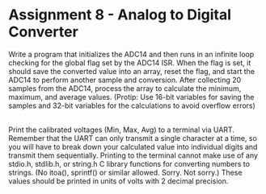 # Assignment 8 - Analog to Digital Converter
Write a program that initializes the ADC14 and then runs in an infinite loop checking for the global flag set by the ADC14 ISR. When the flag is set, it should save the converted value into an array, reset the flag, and start the ADC14 to perform another sample and conversion. After collecting 20 samples from the ADC14, process the array to calculate the minimum, maximum, and average values. (Protip: Use 16-bit variables for saving the samples and 32-bit variables for the calculations to avoid overflow errors)<br /><br />

Print the calibrated voltages (Min, Max, Avg) to a terminal via UART. Remember that the UART can only transmit a single character at a time, so you will have to break down your calculated value into individual digits and transmit them sequentially. Printing to the terminal cannot make use of any stdio.h, stdlib.h, or string.h C library functions for converting numbers to strings. (No itoa(), sprintf() or similar allowed. Sorry. Not sorry.) These values should be printed in units of volts with 2 decimal precision.
